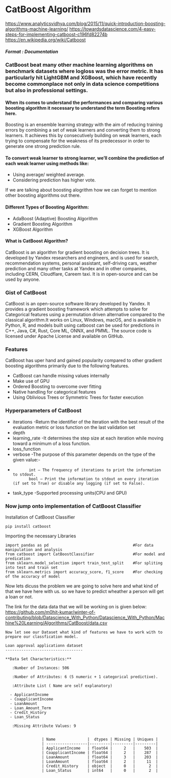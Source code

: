 
# CatBoost Algorithm

https://www.analyticsvidhya.com/blog/2015/11/quick-introduction-boosting-algorithms-machine-learning/
https://towardsdatascience.com/4-easy-steps-for-implementing-catboost-c196fd82274b
https://en.wikipedia.org/wiki/Catboost

##### Format : Documentation


### CatBoost beat many other machine learning algorithms on benchmark datasets where logloss was the error metric. It has particularly hit LightGBM and XGBoost, which have recently become commonplace not only in data science competitions but also in professional settings.

#### When its comes to understand the performances and comparing various boosting algorithm it necessary to understand the term Boosting refers here.


Boosting is an ensemble learning strategy with the aim of reducing training errors by combining a set of weak learners and converting them to strong learners. It achieves this by consecutively building on weak learners, each trying to compensate for the weakness of its predecessor in order to generate one strong prediction rule.

#### To convert weak learner to strong learner, we’ll combine the prediction of each weak learner using methods like:
- Using average/ weighted average.
- Considering prediction has higher vote.

If we are talking about boosting alogrithm how we can forget to mention other boosting algorithms out there.

#### Different Types of Boosting Algorithm:
* AdaBoost (Adaptive) Boosting Algorithm
* Gradient Boosting Algorithm
* XGBoost Algorithm

#### What is CatBoost Algorithm?

CatBoost is an algorithm for gradient boosting on decision trees. It is developed by Yandex researchers and engineers, and is used for search, recommendation systems, personal assistant, self-driving cars, weather prediction and many other tasks at Yandex and in other companies, including CERN, Cloudflare, Careem taxi. It is in open-source and can be used by anyone.

### Gist of CatBoost

CatBoost is an open-source software library developed by Yandex. It provides a gradient boosting framework which attempts to solve for Categorical features using a permutation driven alternative compared to the classical algorithm.It works on Linux, Windows, macOS, and is available in Python, R, and models built using catboost can be used for predictions in C++, Java, C#, Rust, Core ML, ONNX, and PMML. The source code is licensed under Apache License and available on GitHub.

### Features
CatBoost has uper hand and gained popularity compared to other gradient boosting algorithms primarily due to the following features.

- CatBoost can handle missing values internally
- Make use of GPU
- Ordered Boosting to overcome over fitting
- Native handling for categorical features
- Using Oblivious Trees or Symmetric Trees for faster execution


### Hyperparameters  of CatBoost 
- iterations -Return the identifier of the iteration with the best result of the evaluation metric or loss function on the last validation set
- depth
- learning_rate -It determines the step size at each iteration while moving toward a minimum of a loss function.
- loss_function
- verbose -The purpose of this parameter depends on the type of the given value:-
-
             int — The frequency of iterations to print the information to stdout.
             bool — Print the information to stdout on every iteration (if set to True) or disable any logging (if set to False).
- task_type -Supported processing units(CPU and GPU)




### Now jump onto implementation of CatBoost Classifier  

Installation of CatBoost Classifier

```
pip install catboost 
```

Importing the necessary Libraries

```
import pandas as pd                                     #For data manipulation and analysis
from catboost import CatBoostClassifier                 #For model and predication
from sklearn.model_selection import train_test_split    #For spliting into test and train set
from sklearn.metrics import accuracy_score, f1_score    #For checking of the accuracy of model
```

Now lets dicuss the problem we are going to solve here and what kind of that we have here with us.
so we have to predict wheather a person will get a loan or not.

The link for the data data that we will be working on is given  below:
https://github.com/m0hit-kumar/winter-of-contributing/blob/Datascience_With_Python/Datascience_With_Python/Machine%20Learning/Algorithms/CatBoost/data.csv

```
Now let see our Dataset what kind of features we have to work with to prepare our classfication model.

Loan approval applicationn dataset
----------------------------------

**Data Set Characteristics:** 

   :Number of Instances: 506 

   :Number of Attributes: 6 (5 numeric + 1 categorical predictive).
   
   :Attribute List ( Name are self explanatory)
   
  - ApplicantIncome
  - CoapplicantIncome
  - LoanAmount
  - Loan_Amount_Term
  - Credit_History
  - Loan_Status
  
   :Missing Attribute Values: 9
              

                | Name              |  dtypes | Missing | Uniques |
                | ------------------|---------|---------|---------|
                | ApplicantIncome   | float64 |     2   |    503  |
                | CoapplicantIncome | float64 |     2   |    287  |
                | LoanAmount        | float64 |     3   |    203  |
                | LoanAmount        | float64 |     2   |     11  |
                | Credit_History    | object  |     0   |      2  |
                | Loan_Status       | int64   |     0   |      2  |



```
  





